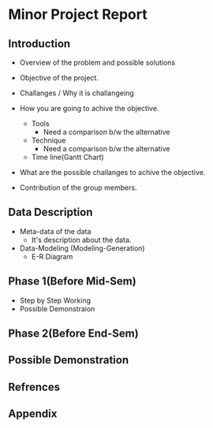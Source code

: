 # Minor Project Report

## Introduction

- Overview of the problem and possible solutions

- Objective of the project.

- Challanges / Why it is challangeing

- How you are going to achive the objective.

	- Tools
		- Need a comparison b/w the alternative 
	- Technique
		- Need a comparison b/w the alternative
	- Time line(Gantt Chart)

- What are the possible challanges to achive the objective.
- Contribution of the group members.

## Data Description

- Meta-data of the data
	- It's description about the data.
- Data-Modeling (Modeling-Generation)
	- E-R Diagram

## Phase 1(Before Mid-Sem)

- Step by Step Working
- Possible Demonstraion

## Phase 2(Before End-Sem)
## Possible Demonstration
## Refrences
## Appendix
